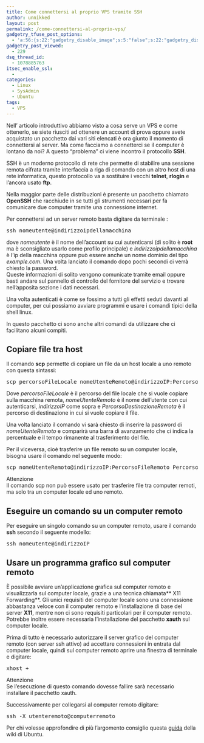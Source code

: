 ```yaml
---
title: Come connettersi al proprio VPS tramite SSH
author: unnikked
layout: post
permalink: /come-connettersi-al-proprio-vps/
gadgetry_tfuse_post_options:
  - 'a:56:{s:22:"gadgetry_disable_image";s:5:"false";s:22:"gadgetry_disable_video";s:5:"false";s:26:"gadgetry_disable_post_meta";s:5:"false";s:23:"gadgetry_disable_author";s:5:"false";s:31:"gadgetry_disable_published_date";s:5:"false";s:24:"gadgetry_disable_coments";s:5:"false";s:28:"gadgetry_disable_author_info";s:5:"false";s:19:"gadgetry_page_title";s:13:"default_title";s:21:"gadgetry_custom_title";s:0:"";s:21:"gadgetry_single_image";s:39:"/wp-content/uploads/2013/02/vps_ssh.jpg";s:30:"gadgetry_single_img_dimensions";a:2:{i:0;s:3:"586";i:1;s:3:"319";}s:28:"gadgetry_single_img_position";s:9:"alignleft";s:24:"gadgetry_thumbnail_image";s:39:"/wp-content/uploads/2013/02/vps_ssh.jpg";s:27:"gadgetry_thumbnail_position";s:7:"noalign";s:19:"gadgetry_video_link";s:0:"";s:25:"gadgetry_video_dimensions";a:2:{i:0;s:3:"590";i:1;s:3:"191";}s:23:"gadgetry_video_position";s:10:"alignright";s:23:"gadgetry_header_element";s:7:"without";s:22:"gadgetry_select_slider";s:2:"-1";s:17:"gadgetry_page_map";s:0:"";s:25:"gadgetry_content_ads_post";s:4:"true";s:21:"gadgetry_top_ad_space";s:5:"false";s:21:"gadgetry_top_ad_image";s:0:"";s:19:"gadgetry_top_ad_url";s:0:"";s:23:"gadgetry_top_ad_adsense";s:0:"";s:28:"gadgetry_bfcontent_ads_space";s:5:"false";s:23:"gadgetry_bfcontent_type";s:5:"image";s:25:"gadgetry_bfcontent_number";s:3:"one";s:29:"gadgetry_bfcontent_ads_image1";s:0:"";s:27:"gadgetry_bfcontent_ads_url1";s:0:"";s:31:"gadgetry_bfcontent_ads_adsense1";s:0:"";s:29:"gadgetry_bfcontent_ads_image2";s:0:"";s:27:"gadgetry_bfcontent_ads_url2";s:0:"";s:31:"gadgetry_bfcontent_ads_adsense2";s:0:"";s:29:"gadgetry_bfcontent_ads_image3";s:0:"";s:27:"gadgetry_bfcontent_ads_url3";s:0:"";s:31:"gadgetry_bfcontent_ads_adsense3";s:0:"";s:29:"gadgetry_bfcontent_ads_image4";s:0:"";s:27:"gadgetry_bfcontent_ads_url4";s:0:"";s:31:"gadgetry_bfcontent_ads_adsense4";s:0:"";s:29:"gadgetry_bfcontent_ads_image5";s:0:"";s:27:"gadgetry_bfcontent_ads_url5";s:0:"";s:31:"gadgetry_bfcontent_ads_adsense5";s:0:"";s:29:"gadgetry_bfcontent_ads_image6";s:0:"";s:27:"gadgetry_bfcontent_ads_url6";s:0:"";s:31:"gadgetry_bfcontent_ads_adsense6";s:0:"";s:29:"gadgetry_bfcontent_ads_image7";s:0:"";s:27:"gadgetry_bfcontent_ads_url7";s:0:"";s:31:"gadgetry_bfcontent_ads_adsense7";s:0:"";s:19:"gadgetry_hook_space";s:5:"false";s:19:"gadgetry_hook_image";s:0:"";s:17:"gadgetry_hook_url";s:0:"";s:21:"gadgetry_hook_adsense";s:0:"";s:25:"gadgetry_content_subtitle";s:90:"Dopo aver ottenuto un server VPS bisogna collegarsi ad esso tramite ssh per poterlo usare.";s:20:"gadgetry_content_top";s:0:"";s:23:"gadgetry_content_bottom";s:0:"";}'
gadgetry_post_viewed:
  - 229
dsq_thread_id:
  - 1078885763
itsec_enable_ssl:
  - 
categories:
  - Linux
  - SysAdmin
  - Ubuntu
tags:
  - VPS
---
```

<div align="center">
  <!-- unnikked - responsive - header --><ins class="adsbygoogle" style="display:block" data-ad-client="ca-pub-3846608868139288" data-ad-slot="2778724254" data-ad-format="auto"></ins>
</div>

  


Nell&#8217; articolo introduttivo abbiamo visto a cosa serve un VPS e come ottenerlo, se siete riusciti ad ottenere un account di prova oppure avete acquistato un pacchetto dai vari siti elencati è ora giunto il momento di connettersi al server. Ma come facciamo a connetterci se il computer è lontano da noi? A questo &#8220;problema&#8221; ci viene incontro il protocollo **SSH**.

SSH è un moderno protocollo di rete che permette di stabilire una sessione remota cifrata tramite interfaccia a riga di comando con un altro host di una rete informatica, questo protocollo va a sostituire i vecchi **telnet**, **rlogin** e l&#8217;ancora usato **ftp**.

Nella maggior parte delle distribuzioni è presente un pacchetto chiamato **OpenSSH** che racchiude in se tutti gli strumenti necessari per fa comunicare due computer tramite una connessione internet.

Per connettersi ad un server remoto basta digitare da terminale :

<pre class="lang:default highlight:0 decode:true ">ssh nomeutente@indirizzoipdellamacchina</pre>

dove *nomeutente* è il nome dell&#8217;account su cui autenticarsi (di solito è **root** ma è sconsigliato usarlo come profilo principale) e *indirizzoipdellamacchina* è l&#8217;ip della macchina oppure può essere anche un nome dominio del tipo *example.com*. Una volta lanciato il comando dopo pochi secondi ci verrà chiesto la password.  
Queste informazioni di solito vengono comunicate tramite email oppure basti andare sul pannello di controllo del fornitore del servizio e trovare nell&#8217;apposita sezione i dati necessari.

Una volta autenticati è come se fossimo a tutti gli effetti seduti davanti al computer, per cui possiamo avviare programmi e usare i comandi tipici della shell linux.

In questo pacchetto ci sono anche altri comandi da utilizzare che ci facilitano alcuni compiti.

## Copiare file tra host

Il comando **scp** permette di copiare un file da un host locale a uno remoto con questa sintassi:

<pre class="lang:default highlight:0 decode:true ">scp percorsoFileLocale nomeUtenteRemoto@indirizzoIP:PercorsoDestinazioneRemota</pre>

Dove *percorsoFileLocale* è il percorso del file locale che si vuole copiare sulla macchina remota, *nomeUtenteRemoto* è il nome dell&#8217;utente con cui autenticarsi, *indirizzoIP* come sopra e *PercorsoDestinazioneRemota* è il percorso di destinazione in cui si vuole copiare il file.

Una volta lanciato il comando vi sarà chiesto di inserire la password di *nomeUtenteRemoto* e comparirà una barra di avanzamento che ci indica la percentuale e il tempo rimanente al trasferimento del file.

Per il viceversa, cioè trasferire un file remoto su un computer locale, bisogna usare il comando nel seguente modo:

<pre class="lang:default highlight:0 decode:true ">scp nomeUtenteRemoto@indirizzoIP:PercorsoFileRemoto PercorsoDestinazioneLocale</pre>

<div class="su-tabs su-tabs-style-default" data-active="1">
  <div class="su-tabs-nav">
    <span class="" data-url="" data-target="blank">Attenzione</span>
  </div>
  
  <div class="su-tabs-panes">
    <div class="su-tabs-pane su-clearfix">
      Il comando scp non può essere usato per trasferire file tra computer remoti, ma solo tra un computer locale ed uno remoto.
    </div>
  </div>
</div>

## Eseguire un comando su un computer remoto

Per eseguire un singolo comando su un computer remoto, usare il comando **ssh** secondo il seguente modello:

<pre class="lang:default highlight:0 decode:true ">ssh nomeutente@indirizzoIP</pre>

## Usare un programma grafico sul computer remoto

È possibile avviare un&#8217;applicazione grafica sul computer remoto e visualizzarla sul computer locale, grazie a una tecnica chiamata** X11 Forwarding**. Gli unici requisiti del computer locale sono una connessione abbastanza veloce con il computer remoto e l&#8217;installazione di base del server **X11**, mentre non ci sono requisiti particolari per il computer remoto. Potrebbe inoltre essere necessaria l&#8217;installazione del pacchetto **xauth** sul computer locale.

Prima di tutto è necessario autorizzare il server grafico del computer remoto (con server ssh attivo) ad accettare connessioni in entrata dal computer locale, quindi sul computer remoto aprire una finestra di terminale e digitare:

<pre class="lang:default highlight:0 decode:true ">xhost +</pre>

<div class="su-tabs su-tabs-style-default" data-active="1">
  <div class="su-tabs-nav">
    <span class="" data-url="" data-target="blank">Attenzione</span>
  </div>
  
  <div class="su-tabs-panes">
    <div class="su-tabs-pane su-clearfix">
      Se l&#8217;esecuzione di questo comando dovesse fallire sarà necessario installare il pacchetto xauth.
    </div>
  </div>
</div>

Successivamente per collegarsi al computer remoto digitare:

<pre class="lang:default highlight:0 decode:true ">ssh -X utenteremoto@computerremoto</pre>

Per chi volesse approfondire di più l&#8217;argomento consiglio questa <a href="http://wiki.ubuntu-it.org/InternetRete/DesktopRemoto/OpenSsh" target="_blank">guida</a> della wiki di Ubuntu.

  


<div align="center">
  <!-- unnikked - responsive - footer --><ins class="adsbygoogle" style="display:block" data-ad-client="ca-pub-3846608868139288" data-ad-slot="4255457452" data-ad-format="auto"></ins>
</div>